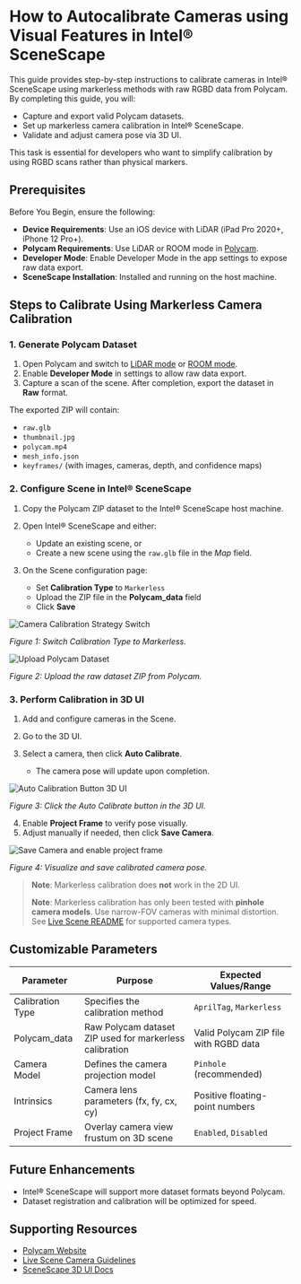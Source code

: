 # How to Autocalibrate Cameras using Visual Features in Intel® SceneScape

This guide provides step-by-step instructions to calibrate cameras in Intel® SceneScape using markerless methods with raw RGBD data from Polycam. By completing this guide, you will:

- Capture and export valid Polycam datasets.
- Set up markerless camera calibration in Intel® SceneScape.
- Validate and adjust camera pose via 3D UI.

This task is essential for developers who want to simplify calibration by using RGBD scans rather than physical markers.

## Prerequisites

Before You Begin, ensure the following:

- **Device Requirements**: Use an iOS device with LiDAR (iPad Pro 2020+, iPhone 12 Pro+).
- **Polycam Requirements**: Use LiDAR or ROOM mode in [Polycam](https://apps.apple.com/us/app/polycam-3d-scanner-lidar-360/id1532482376).
- **Developer Mode**: Enable Developer Mode in the app settings to expose raw data export.
- **SceneScape Installation**: Installed and running on the host machine.

## Steps to Calibrate Using Markerless Camera Calibration

### 1. Generate Polycam Dataset

1. Open Polycam and switch to [LiDAR mode](https://learn.poly.cam/lidar-mode) or [ROOM mode](https://learn.poly.cam/room-mode).
2. Enable **Developer Mode** in settings to allow raw data export.
3. Capture a scan of the scene. After completion, export the dataset in **Raw** format.

The exported ZIP will contain:

- `raw.glb`
- `thumbnail.jpg`
- `polycam.mp4`
- `mesh_info.json`
- `keyframes/` (with images, cameras, depth, and confidence maps)

### 2. Configure Scene in Intel® SceneScape

1. Copy the Polycam ZIP dataset to the Intel® SceneScape host machine.
2. Open Intel® SceneScape and either:
   - Update an existing scene, or
   - Create a new scene using the `raw.glb` file in the *Map* field.

3. On the Scene configuration page:
   - Set **Calibration Type** to `Markerless`
   - Upload the ZIP file in the **Polycam_data** field
   - Click **Save**

![Camera Calibration Strategy Switch](images/switch_to_markerless.png)

*Figure 1: Switch Calibration Type to Markerless.*

![Upload Polycam Dataset](images/upload_polycam_dataset.png)

*Figure 2: Upload the raw dataset ZIP from Polycam.*

### 3. Perform Calibration in 3D UI

1. Add and configure cameras in the Scene.
2. Go to the 3D UI.
3. Select a camera, then click **Auto Calibrate**.

   - The camera pose will update upon completion.

![Auto Calibration Button 3D UI](images/auto_calibrate_3d_ui.png)

*Figure 3: Click the Auto Calibrate button in the 3D UI.*

4. Enable **Project Frame** to verify pose visually.
5. Adjust manually if needed, then click **Save Camera**.

![Save Camera and enable project frame](images/save_camera_camlibration.png)

*Figure 4: Visualize and save calibrated camera pose.*

> **Note**: Markerless calibration does **not** work in the 2D UI.
>
> **Note**: Markerless calibration has only been tested with **pinhole camera models**. Use narrow-FOV cameras with minimal distortion. See [Live Scene README](How-to-create-new-scene.md#camera-selection-considerations) for supported camera types.

## Customizable Parameters

| Parameter        | Purpose                                                | Expected Values/Range                     |
|------------------|--------------------------------------------------------|-------------------------------------------|
| Calibration Type | Specifies the calibration method                      | `AprilTag`, `Markerless`                  |
| Polycam_data     | Raw Polycam dataset ZIP used for markerless calibration | Valid Polycam ZIP file with RGBD data     |
| Camera Model     | Defines the camera projection model                   | `Pinhole` (recommended)                   |
| Intrinsics       | Camera lens parameters (fx, fy, cx, cy)               | Positive floating-point numbers           |
| Project Frame    | Overlay camera view frustum on 3D scene               | `Enabled`, `Disabled`                     |

## Future Enhancements

- Intel® SceneScape will support more dataset formats beyond Polycam.
- Dataset registration and calibration will be optimized for speed.

## Supporting Resources
- [Polycam Website](https://poly.cam)
- [Live Scene Camera Guidelines](How-to-create-new-scene.md#camera-selection-considerations)
- [SceneScape 3D UI Docs](How-to-use-3D-UI.md)
